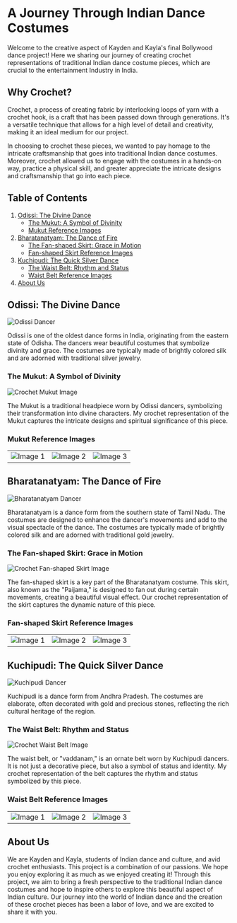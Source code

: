 <head>
  <link rel="stylesheet" type="text/css" href="styles.css">
</head>
  
# A Journey Through Indian Dance Costumes

Welcome to the creative aspect of Kayden and Kayla's final Bollywood dance project! Here we sharing our journey of creating crochet representations of traditional Indian dance costume pieces, which are crucial to the entertainment Industry in India. 

## Why Crochet?

Crochet, a process of creating fabric by interlocking loops of yarn with a crochet hook, is a craft that has been passed down through generations. It's a versatile technique that allows for a high level of detail and creativity, making it an ideal medium for our project. 

In choosing to crochet these pieces, we wanted to pay homage to the intricate craftsmanship that goes into traditional Indian dance costumes. Moreover, crochet allowed us to engage with the costumes in a hands-on way, practice a physical skill, and greater appreciate the intricate designs and craftsmanship that go into each piece.

## Table of Contents
1. [Odissi: The Divine Dance](#odissi-the-divine-dance)
   - [The Mukut: A Symbol of Divinity](#the-mukut-a-symbol-of-divinity)
   - [Mukut Reference Images](#mukut-reference-images)
2. [Bharatanatyam: The Dance of Fire](#bharatanatyam-the-dance-of-fire)
   - [The Fan-shaped Skirt: Grace in Motion](#the-fan-shaped-skirt-grace-in-motion)
   - [Fan-shaped Skirt Reference Images](#fan-shaped-skirt-reference-images)
3. [Kuchipudi: The Quick Silver Dance](#kuchipudi-the-quick-silver-dance)
   - [The Waist Belt: Rhythm and Status](#the-waist-belt-rhythm-and-status)
   - [Waist Belt Reference Images](#waist-belt-reference-images)
4. [About Us](#about-us)

## Odissi: The Divine Dance

![Odissi Dancer](https://th-i.thgim.com/public/incoming/o3ajrc/article66467050.ece/alternates/LANDSCAPE_1200/03fr_Mukteshwar%202.JPG)

Odissi is one of the oldest dance forms in India, originating from the eastern state of Odisha. The dancers wear beautiful costumes that symbolize divinity and grace. The costumes are typically made of brightly colored silk and are adorned with traditional silver jewelry.

### The Mukut: A Symbol of Divinity

![Crochet Mukut Image](https://i.ibb.co/NLHhsCG/IMG-3399.jpg)

The Mukut is a traditional headpiece worn by Odissi dancers, symbolizing their transformation into divine characters. My crochet representation of the Mukut captures the intricate designs and spiritual significance of this piece.

### Mukut Reference Images

|  |  |  |
|:---:|:---:|:---:|
| ![Image 1](https://vedicvaani.com/pub/media/catalog/product/cache/2429070714d29ff271bdc249c40b2fd9/g/a/ganpati_-deity-mukut-1.jpg) | ![Image 2](https://i.etsystatic.com/28670706/r/il/5f4793/3059868202/il_570xN.3059868202_543a.jpg) | ![Image 3](https://i.pinimg.com/474x/63/17/21/6317216b174b7af48d21718cd7edb599--jewelry-sets-gears.jpg) |

## Bharatanatyam: The Dance of Fire

![Bharatanatyam Dancer](https://upload.wikimedia.org/wikipedia/commons/thumb/3/35/Bharatanatyam_is_a_major_form_of_Indian_classical_dance_that_originated_in_the_state_of_Tamil_Nadu.jpg/1024px-Bharatanatyam_is_a_major_form_of_Indian_classical_dance_that_originated_in_the_state_of_Tamil_Nadu.jpg)

Bharatanatyam is a dance form from the southern state of Tamil Nadu. The costumes are designed to enhance the dancer's movements and add to the visual spectacle of the dance. The costumes are typically made of brightly colored silk and are adorned with traditional gold jewelry.

### The Fan-shaped Skirt: Grace in Motion

![Crochet Fan-shaped Skirt Image](https://i.ibb.co/wNMVcvT/IMG-3386.jpg)

The fan-shaped skirt is a key part of the Bharatanatyam costume. This skirt, also known as the "Paijama," is designed to fan out during certain movements, creating a beautiful visual effect. Our crochet representation of the skirt captures the dynamic nature of this piece.

### Fan-shaped Skirt Reference Images

|  |  |  |
|:---:|:---:|:---:|
| ![Image 1](https://cdn.britannica.com/92/189592-050-5023ACF5/dancer-dance-natyam-Indian-Bharata.jpg) | ![Image 2](https://i.etsystatic.com/16564423/r/il/1b472f/3904711266/il_794xN.3904711266_mr4w.jpg) | ![Image 3](https://www.culturalindia.net/iliimages/Bharatanatyam-1_1.jpg) |

## Kuchipudi: The Quick Silver Dance

![Kuchipudi Dancer](https://upload.wikimedia.org/wikipedia/commons/thumb/a/a4/Kuchipudi_Dancer%2C_Nitya_Yelamanchili%2C_Tarangam.jpg/1024px-Kuchipudi_Dancer%2C_Nitya_Yelamanchili%2C_Tarangam.jpg)

Kuchipudi is a dance form from Andhra Pradesh. The costumes are elaborate, often decorated with gold and precious stones, reflecting the rich cultural heritage of the region.

### The Waist Belt: Rhythm and Status

![Crochet Waist Belt Image](crochet-waist-belt.jpg)

The waist belt, or "vaddanam," is an ornate belt worn by Kuchipudi dancers. It is not just a decorative piece, but also a symbol of status and identity. My crochet representation of the belt captures the rhythm and status symbolized by this piece.

### Waist Belt Reference Images

|  |  |  |
|:---:|:---:|:---:|
| ![Image 1](https://i.ibb.co/XJTR97L/61-Sk-Hi2f-Jo-L-AC-UL600-SR600-600.jpg) | ![Image 2](https://i.ibb.co/wW65Vyr/classical-dance-jewelry-temple-kemp-indian-jewelry-oddiyanam-kamarbandh-waist-belt-bharatnatyam-kuch.jpg) | ![Image 3](https://i.ibb.co/5YMjM7y/images444.jpg) |

## About Us

We are Kayden and Kayla, students of Indian dance and culture, and avid crochet enthusiasts. This project is a combination of our passions. We hope you enjoy exploring it as much as we enjoyed creating it! Through this project, we aim to bring a fresh perspective to the traditional Indian dance costumes and hope to inspire others to explore this beautiful aspect of Indian culture. Our journey into the world of Indian dance and the creation of these crochet pieces has been a labor of love, and we are excited to share it with you.
